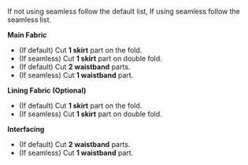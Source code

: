 <Note>

If not using seamless follow the default list, If using seamless follow the seamless list.

</Note>

**Main Fabric**

- (If default) Cut **1 skirt** part on the fold.
- (If seamless) Cut **1 skirt** part on double fold.
- (If default) Cut **2 waistband** parts.
- (If seamless) Cut **1 waistband** part.

**Lining Fabric (Optional)**

- (If default) Cut **1 skirt** part on the fold.
- (If seamless) Cut **1 skirt** part on double fold.

**Interfacing**

- (If default) Cut **2 waistband** parts.
- (If seamless) Cut **1 waistband** part.
